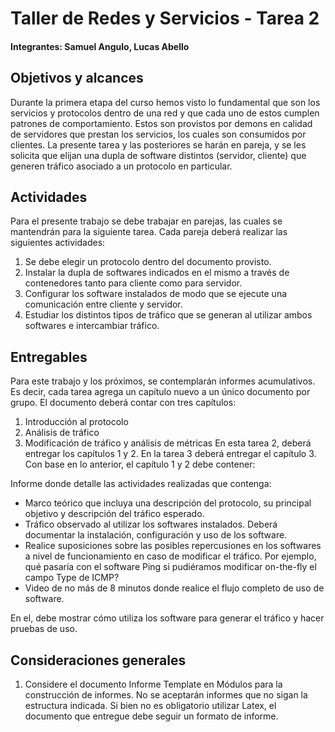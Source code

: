 # Taller de Redes y Servicios - Tarea 2
#### Integrantes: Samuel Angulo, Lucas Abello

## Objetivos y alcances
Durante la primera etapa del curso hemos visto lo fundamental que son los servicios y protocolos dentro de una red y que cada uno de estos cumplen patrones de comportamiento. Estos son provistos por demons en calidad de servidores que prestan los servicios, los cuales son consumidos por clientes. La presente tarea y las posteriores se harán en pareja, y se les solicita que elijan una dupla de software distintos (servidor, cliente) que generen tráfico asociado a un protocolo en particular.

## Actividades

Para el presente trabajo se debe trabajar en parejas, las cuales se mantendrán para la
siguiente tarea. Cada pareja deberá realizar las siguientes actividades:

1. Se debe elegir un protocolo dentro del documento provisto.
2. Instalar la dupla de softwares indicados en el mismo a través de contenedores tanto
para cliente como para servidor.
3. Configurar los software instalados de modo que se ejecute una comunicación entre
cliente y servidor.
4. Estudiar los distintos tipos de tráfico que se generan al utilizar ambos softwares e
intercambiar tráfico.
## Entregables
Para este trabajo y los próximos, se contemplarán informes acumulativos. Es decir, cada
tarea agrega un capítulo nuevo a un único documento por grupo.
El documento deberá contar con tres capítulos:
1. Introducción al protocolo
2. Análisis de tráfico
3. Modificación de tráfico y análisis de métricas
En esta tarea 2, deberá entregar los capítulos 1 y 2. En la tarea 3 deberá entregar el
capítulo 3. Con base en lo anterior, el capítulo 1 y 2 debe contener:

Informe donde detalle las actividades realizadas que contenga:
-  Marco teórico que incluya una descripción del protocolo, su principal objetivo y descripción del tráfico esperado.
- Tráfico observado al utilizar los softwares instalados. Deberá documentar la
instalación, configuración y uso de los software.
- Realice suposiciones sobre las posibles repercusiones en los softwares a
nivel de funcionamiento en caso de modificar el tráfico. Por ejemplo, qué
pasaría con el software Ping si pudiéramos modificar on-the-fly el campo
Type de ICMP?
- Video de no más de 8 minutos donde realice el flujo completo de uso de software.

En el, debe mostrar cómo utiliza los software para generar el tráfico y hacer pruebas
de uso.

## Consideraciones generales
1. Considere el documento Informe Template en Módulos para la construcción de
informes. No se aceptarán informes que no sigan la estructura indicada. Si bien no
es obligatorio utilizar Latex, el documento que entregue debe seguir un formato de
informe.